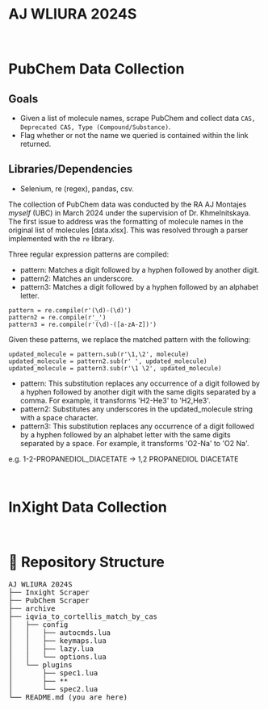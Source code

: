 # AJ WLIURA 2024S

<br>

# PubChem Data Collection

## Goals

- Given a list of molecule names, scrape PubChem and collect data `CAS, Deprecated CAS, Type (Compound/Substance)`.
- Flag whether or not the name we queried is contained within the link returned.

## Libraries/Dependencies

- Selenium, re (regex), pandas, csv.

The collection of PubChem data was conducted by the RA AJ Montajes _myself_ (UBC) in March 2024 under the supervision of Dr. Khmelnitskaya. The first issue to address was the formatting of molecule names in the original list of molecules [data.xlsx]. This was resolved through a parser implemented with the `re` library.

Three regular expression patterns are compiled:

- pattern: Matches a digit followed by a hyphen followed by another digit.
- pattern2: Matches an underscore.
- pattern3: Matches a digit followed by a hyphen followed by an alphabet letter.

```
pattern = re.compile(r'(\d)-(\d)')
pattern2 = re.compile(r'_')
pattern3 = re.compile(r'(\d)-([a-zA-Z])')
```

Given these patterns, we replace the matched pattern with the following:

```
updated_molecule = pattern.sub(r'\1,\2', molecule)
updated_molecule = pattern2.sub(r' ', updated_molecule)
updated_molecule = pattern3.sub(r'\1 \2', updated_molecule)
```

- pattern: This substitution replaces any occurrence of a digit followed by a hyphen followed by another digit with the same digits separated by a comma. For example, it transforms 'H2-He3' to 'H2,He3'.
- pattern2: Substitutes any underscores in the updated_molecule string with a space character.
- pattern3: This substitution replaces any occurrence of a digit followed by a hyphen followed by an alphabet letter with the same digits separated by a space. For example, it transforms 'O2-Na' to 'O2 Na'.

e.g. 1-2-PROPANEDIOL_DIACETATE $\rightarrow$ 1,2 PROPANEDIOL DIACETATE

<br>

# InXight Data Collection

<br>

# 📂 Repository Structure

<pre>
AJ WLIURA 2024S
├── Inxight Scraper 
├── PubChem Scraper 
├── archive
├── iqvia_to_cortellis_match_by_cas
│   ├── config
│   │   ├── autocmds.lua
│   │   ├── keymaps.lua
│   │   ├── lazy.lua
│   │   └── options.lua
│   └── plugins
│       ├── spec1.lua
│       ├── **
│       └── spec2.lua
└── README.md (you are here)
</pre>
